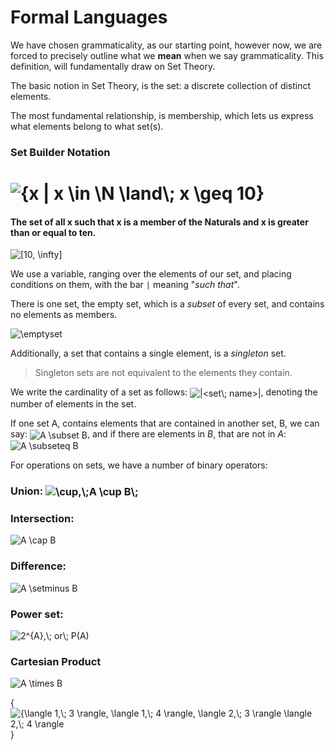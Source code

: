 # Formal Languages

We have chosen grammaticality, as our starting point, however now, we are forced to precisely outline what we **mean** when we say grammaticality. This definition, will fundamentally draw on Set Theory.

The basic notion in Set Theory, is the set: a discrete collection of distinct elements.

The most fundamental relationship, is membership, which lets us express what elements belong to what set(s).
### Set Builder Notation
# <img align="center" src="https://i.upmath.me/svg/%7Bx%20%7C%20x%20%5Cin%20%5CN%20%5Cland%5C%3B%20x%20%5Cgeq%2010%7D" alt="{x | x \in \N \land\; x \geq 10}" />
#### The set of all x such that x is a member of the Naturals and x is greater than or equal to ten. 


<img align="center" src="https://i.upmath.me/svg/%5B10%2C%20%5Cinfty%5D" alt="[10, \infty]" />

We use a variable, ranging over the elements of our set, and placing conditions on them, with the bar `|` meaning "*such that*".

There is one set, the empty set, which is a *subset* of every set, and contains no elements as members.

<img align="center" src="https://i.upmath.me/svg/%5Cemptyset" alt="\emptyset" />

Additionally, a set that contains a single element, is a *singleton* set.
> Singleton sets are not equivalent to the elements they contain.

We write the cardinality of a set as follows: <img align="center" src="https://i.upmath.me/svg/%7C%3Cset%5C%3B%20name%3E%7C" alt="|&lt;set\; name&gt;|" />, denoting the number of elements in the set.

If one set A, contains elements that are contained in another set, B, we can say: <img align="center" src="https://i.upmath.me/svg/A%20%5Csubset%20B" alt="A \subset B" />, and if there are elements in *B*, that are not in *A*: <img align="center" src="https://i.upmath.me/svg/A%20%5Csubseteq%20B" alt="A \subseteq B" />

For operations on sets, we have a number of binary operators:
### Union: <img align="center" src="https://i.upmath.me/svg/%5Ccup%2C%5C%3BA%20%5Ccup%20B%5C%3B" alt="\cup,\;A \cup B\;" />

### Intersection:

<img align="center" src="https://i.upmath.me/svg/A%20%5Ccap%20B" alt="A \cap B" />

### Difference:
<img align="center" src="https://i.upmath.me/svg/A%20%5Csetminus%20B" alt="A \setminus B" />

### Power set:

<img align="center" src="https://i.upmath.me/svg/2%5E%7BA%7D%2C%5C%3B%20or%5C%3B%20P(A)" alt="2^{A},\; or\; P(A)" />

### Cartesian Product

<img align="center" src="https://i.upmath.me/svg/A%20%5Ctimes%20B" alt="A \times B" />

{<img align="center" src="https://i.upmath.me/svg/%7B%5Clangle%201%2C%5C%3B%203%20%5Crangle%2C%20%5Clangle%201%2C%5C%3B%204%20%5Crangle%2C%20%5Clangle%202%2C%5C%3B%203%20%5Crangle%20%5Clangle%202%2C%5C%3B%204%20%5Crangle" alt="{\langle 1,\; 3 \rangle, \langle 1,\; 4 \rangle, \langle 2,\; 3 \rangle \langle 2,\; 4 \rangle" />}
